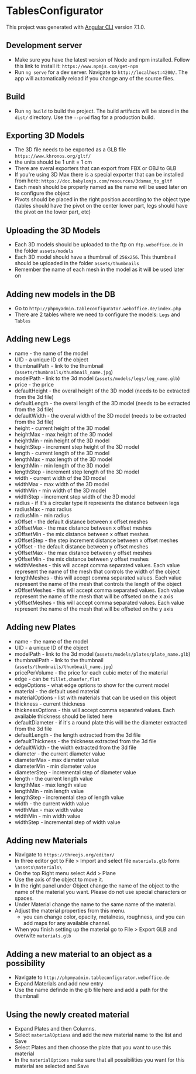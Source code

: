 # TablesConfigurator

This project was generated with [Angular CLI](https://github.com/angular/angular-cli) version 7.1.0.

## Development server

* Make sure you have the latest version of Node and npm installed. Follow this link to install it: `https://www.npmjs.com/get-npm`
* Run `ng serve` for a dev server. Navigate to `http://localhost:4200/`. The app will automatically reload if you change any of the source files.


## Build

* Run `ng build` to build the project. The build artifacts will be stored in the `dist/` directory. Use the `--prod` flag for a production build.


## Exporting 3D Models

* The 3D file needs to be exported as a GLB file `https://www.khronos.org/gltf/`
* the units should be 1 unit = 1 cm
* There are sveral exporters that can export from FBX or OBJ to GLB
* If you're using 3D Max there is a special exporter that can be installed from here: `https://doc.babylonjs.com/resources/3dsmax_to_gltf`
* Each mesh should be properly named as the name will be used later on to configure the object
* Pivots should be placed in the right position according to the object type (tables should have the pivot on the center lower part, legs should have the pivot on the lower part, etc)


## Uploading the 3D Models
* Each 3D models should be uploaded to the ftp on `ftp.weboffice.de` in the folder `assets/models`
* Each 3D model should have a thumbnail of `256x256`. This thumbnail should be uploaded in the folder `assets/thumbnails`
* Remember the name of each mesh in the model as it will be used later on

## Adding new models in the DB
* Go to `http://phpmyadmin.tableconfigurator.weboffice.de/index.php`
* There are 2 tables where we need to configure the models: `Legs` and `Tables`

## Adding new Legs
* name - the name of the model
* UID - a unique ID of the object
* thumbnailPath - link to the thumbnail (`assets/thumbnails/thumbnail_name.jpg`)
* modelPath - link to the 3d model (`assets/models/legs/leg_name.glb`)
* price - the price
* defaultHeight - the overal height of the 3D model (needs to be extracted from the 3d file)
* defaultLength - the overal length of the 3D model (needs to be extracted from the 3d file)
* defaultWidth - the overal width of the 3D model (needs to be extracted from the 3d file)
* height - current height of the 3D model
* heightMax - max height of the 3D model
* heightMin - min height of the 3D model
* heightStep - increment step height of the 3D model
* length - current length of the 3D model
* lengthMax - max length of the 3D model
* lengthMin - min length of the 3D model
* lengthStep - increment step length of the 3D model
* width - current width of the 3D model
* widthMax - max width of the 3D model
* widthMin - min width of the 3D model
* widthStep - increment step width of the 3D model
* radius - if it's a circular type it represents the distance between legs
* radiusMax - max radius
* radiusMin - min radius
* xOffset - the default distance between x offset meshes
* xOffsetMax - the max distance between x offset meshes
* xOffsetMin - the mix distance between x offset meshes
* xOffsetStep - the step increment distance between x offset meshes
* yOffset - the default distance between y offset meshes
* yOffsetMax - the max distance between y offset meshes
* yOffsetMin - the mix distance between y offset meshes
* widthMeshes - this will accept comma separated values. Each value represent the name of the mesh that controls the width of the object
* lengthMeshes - this will accept comma separated values. Each value represent the name of the mesh that controls the length of the object
* xOffsetMeshes - this will accept comma separated values. Each value represent the name of the mesh that will be offseted on the x axis
* yOffsetMeshes - this will accept comma separated values. Each value represent the name of the mesh that will be offseted on the y axis

## Adding new Plates
 * name - the name of the model
 * UID - a unique ID of the object
 * modelPath - link to the 3d model (`assets/models/plates/plate_name.glb`)
 * thumbnailPath - link to the thumbnail (`assets/thumbnails/thumbnail_name.jpg`)
 * pricePerVolume - the price for each cubic meter of the material
 * edge - can be `fillet,chamfer,flat`
 * edgeOptions - what edge options to show for the current model
 * material - the default used material
 * materialOptions - list with materials that can be used on this object
 * thickness - current thickness
 * thicknessOptions - this will accept comma separated values. Each available thickness should be listed here
 * defaultDiameter - if it's a round plate this will be the diameter extracted from the 3d file
 * defaultLength - the length extracted from the 3d file
 * defaultThickness - the thickness extracted from the 3d file
 * defaultWidth - the width extracted from the 3d file
 * diameter - the current diameter value
 * diameterMax - max diameter value
 * diameterMin - min diameter value
 * diameterStep - incremental step of diameter value
 * length - the current length value
 * lengthMax - max length value
 * lengthMin - min length value
 * lengthStep - incremental step of length value
 * width - the current width value
 * widthMax - max width value
 * widthMin - min width value
 * widthStep - incremental step of width value

 ## Adding new Materials
 * Navigate to `https://threejs.org/editor/`
 * In three editor got to File > Import and select file `materials.glb` form `\assets\materials\`
 * On the top Right menu select Add > Plane
 * Use the axis of the object to move it.
 * In the right panel under Object change the name of the object to the name of the material you want. Please do not use special characters or spaces.
 * Under Material change the name to the same name of the material.
 * Adjust the material properties from this menu. 
    - you can change color, opacity, metalness, roughness, and you can add maps for any available channel.
* When you finish setting up the material go to File > Export GLB and overwite `materials.glb`

## Adding a new material to an object as a possibility
* Navigate to `http://phpmyadmin.tableconfigurator.weboffice.de`
* Expand Materials and add new entry
* Use the name definde in the glb file here and add a path for the thumbnail


## Using the newly created material
* Expand Plates and then Columns.
* Select `materialOptions` and add the new material name to the list and Save
* Select Plates and then choose the plate that you want to use this material
* In the `materialOptions` make sure that all possibilities you want for this material are selected and Save
